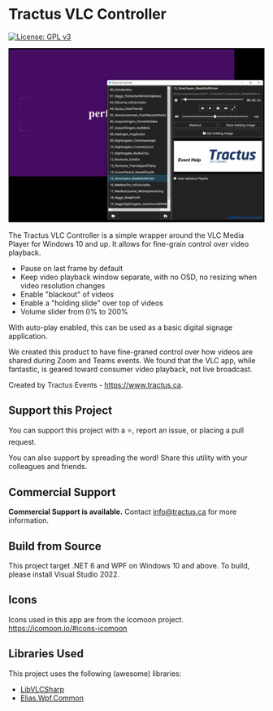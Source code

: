 # Tractus VLC Controller

[![License: GPL v3](https://img.shields.io/badge/License-GPLv3-blue.svg)](https://www.gnu.org/licenses/gpl-3.0)

<img src="images/preview1.png">

The Tractus VLC Controller is a simple wrapper around the VLC Media Player for Windows 10 and up. It allows for fine-grain control over video playback. 

- Pause on last frame by default
- Keep video playback window separate, with no OSD, no resizing when video resolution changes
- Enable "blackout" of videos
- Enable a "holding slide" over top of videos
- Volume slider from 0% to 200%

With auto-play enabled, this can be used as a basic digital signage application.

We created this product to have fine-graned control over how videos are shared during Zoom and Teams events. We found that the VLC app, while fantastic, is geared toward consumer video playback, not live broadcast.

Created by Tractus Events - https://www.tractus.ca.

## Support this Project

You can support this project with a ⭐, report an issue, or placing a pull request.

You can also support by spreading the word! Share this utility with your colleagues and friends.

## Commercial Support

**Commercial Support is available.** Contact info@tractus.ca for more information.

## Build from Source

This project target .NET 6 and WPF on Windows 10 and above. To build, please install Visual Studio 2022.

## Icons

Icons used in this app are from the Icomoon project. https://icomoon.io/#icons-icomoon

## Libraries Used

This project uses the following (awesome) libraries:

- [LibVLCSharp](https://code.videolan.org/videolan/LibVLCSharp)
- [Elias.Wpf.Common](https://www.nuget.org/packages/Elias.Wpf.Common/1.0.0)
